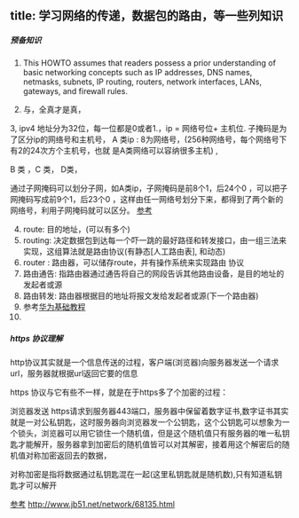 title: 学习网络的传递，数据包的路由，等一些列知识
----
##### 预备知识
1. This HOWTO assumes that readers possess a prior understanding of basic networking concepts such as IP addresses, DNS names, netmasks, subnets, IP routing, routers, network interfaces, LANs, gateways, and firewall rules.

2. 与，全真才是真，

3, ipv4 地址分为32位，每一位都是0或者1.，ip = 网络号位+ 主机位.
子掩码是为了区分ip的网络号和主机号，
A 类ip : 8为网络号，(256种网络号，每个网络号下有2的24次方个主机号，也就 是A类网络可以容纳很多主机) ,

B 类 ，C 类， D类，

通过子网掩码可以划分子网，如A类ip，子网掩码是前8个1，后24个0 ，可以把子网掩码写成前9个1，后23个0 ，这样由任一网络号划分下来，都得到了两个新的网络号，利用子网掩码就可以区分。
[参考](http://zhidao.baidu.com/question/474301179.html)

4. route: 目的地址，(可以有多个)
5. routing: 决定数据包到达每一个吓一跳的最好路径和转发接口，由一组三法来实现，这组算法就是路由协议(有静态[人工路由表], 和动态)
6. router : 路由器，可以储存route，并有操作系统来实现路由 协议
7. 路由通告: 指路由器通过通告将自己的网段告诉其他路由设备，是目的地址的发起者或源
8. 路由转发: 路由器根据目的地址将报文发给发起者或源(下一个路由器) 
9. 参考[华为基础教程](http://wenku.baidu.com/link?url=ccHCG38DsT77wtgvVIR5IVfLCAgcXU-RK3Gs4EYy-ifxaO22saHT9VL5AwotmQp4Drf67n9427X5Pm7pJHuZVmxlIzjFwYdbyu6OC9qEp4u) 
10.  


##### https 协议理解
http协议其实就是一个信息传送的过程，客户端(浏览器)向服务器发送一个请求url，服务器就根据url返回它要的信息

https 协议与它有些不一样，就是在于https多了个加密的过程： 

浏览器发送 https请求到服务器443端口，服务器中保留着数字证书,数字证书其实就是一对公私钥匙，这时服务器向浏览器发一个公钥匙，这个公钥匙可以想象为一个锁头，浏览器可以用它锁住一个随机值，但是这个随机值只有服务器的唯一私钥匙才能解开，服务器拿到加密后的随机值皆可以对其解密，接着用这个解密后的随机值对称加密返回去的数据，

对称加密是指将数据通过私钥匙混在一起(这里私钥匙就是随机数),只有知道私钥匙才可以解开

[参考](http://www.jb51.net/network/68135.html)
http://www.jb51.net/network/68135.html

